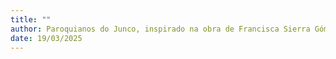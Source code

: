 ```yaml
---
title: ""
author: Paroquianos do Junco, inspirado na obra de Francisca Sierra Gómez, 365 com Jesus de Nazaré
date: 19/03/2025
---
```

